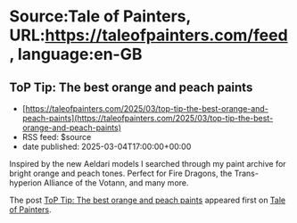 # Source:Tale of Painters, URL:https://taleofpainters.com/feed, language:en-GB

## ToP Tip: The best orange and peach paints
 - [https://taleofpainters.com/2025/03/top-tip-the-best-orange-and-peach-paints](https://taleofpainters.com/2025/03/top-tip-the-best-orange-and-peach-paints)
 - RSS feed: $source
 - date published: 2025-03-04T17:00:00+00:00

<p>Inspired by the new Aeldari models I searched through my paint archive for bright orange and peach tones. Perfect for Fire Dragons, the Trans-hyperion Alliance of the Votann, and many more.</p>
<p>The post <a href="https://taleofpainters.com/2025/03/top-tip-the-best-orange-and-peach-paints/">ToP Tip: The best orange and peach paints</a> appeared first on <a href="https://taleofpainters.com">Tale of Painters</a>.</p>

